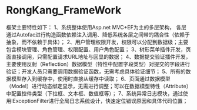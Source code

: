 # RongKang_FrameWork
框架主要特性如下：
1、系统整体使用Asp.net MVC+EF为主的多层架构，
各层通过Autofac进行构造函数依赖注入调用、降低系统各层之间带的耦合性（依赖于抽象，而不依赖于具体）；
2、用户管理权限开发，权限可以分配到数据级；主要包含模块管理、角色管理、权限配置、用户角色配置；
3、树形菜单插件开发，页面直接调用，只需配置请求URL地址与回显的数据；
4、数据提交验证插件开发，主要使用反射（Reflection）数据模型（特性中配置字段类型）对提交的字段进行验证；开发人员只需要调用数据验证函数，无需考虑具体验证细节；
5、所有的数据模型存入到缓存中，使用时直接从缓存中读取；
6、页面通过数据模型（Model）进行动态绑定显示，无需进行调整；可以在数据模型特性（Attribute）中配置控件类型（下拉框、文本框、数值框等）；
7、系统异常日志模块，通过使用IExceptionFilter进行全局日志系统设计，快速定位错误原因和具体代码位置；
